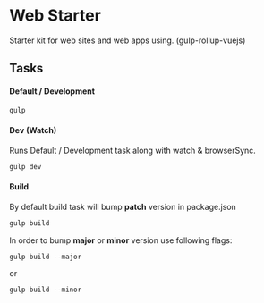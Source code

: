 # Web Starter
Starter kit for web sites and web apps using. (gulp-rollup-vuejs)

## Tasks
#### Default / Development
```js
gulp
```

#### Dev (Watch)
Runs Default / Development task along with watch & browserSync.

```js
gulp dev
```

#### Build
By default build task will bump **patch** version in package.json
```js
gulp build
```

In order to bump **major** or **minor** version use following flags:
```js
gulp build --major
```
or
```js
gulp build --minor
```
